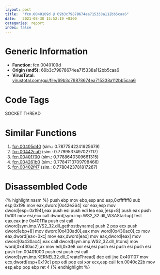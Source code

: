 ```yaml
---
layout: post
title:  "fcn.0040109d @ 69b3c79878674ea715338a112bb5caa6"
date:   2021-08-30 15:52:19 +0300
categories: report
index: false
---
```


# Generic Information
- **Function:** fcn.0040109d
- **Origin (md5):** 69b3c79878674ea715338a112bb5caa6
- **VirusTotal:** [virustotal.com/gui/file/69b3c79878674ea715338a112bb5caa6][virustotal_ref]

# Code Tags
<span class="tag" id="SOCKET">SOCKET</span>
<span class="tag" id="THREAD">THREAD</span>


# Similar Functions

1. [fcn.00405d40][similar_1_ref] (sim.: 0.7877542241625679)
2. [fcn.00442ca0][similar_2_ref] (sim.: 0.7799537497027117)
3. [fcn.00401700][similar_3_ref] (sim.: 0.7788640309661315)
4. [fcn.004261b0][similar_4_ref] (sim.: 0.7784713709798466)
5. [fcn.00402f47][similar_5_ref] (sim.: 0.7780423781817267)


# Disassembled Code

{% highlight nasm %}
push ebp
mov ebp,esp
and esp,0xfffffff8
sub esp,0x198
mov eax,dword[0x42e364]
xor eax,esp
mov dword[esp+0x194],eax
push esi
push edi
lea eax,[esp+8]
push eax
push 0x101
mov esi,ecx
call dword[sym.imp.WS2_32.dll_WSAStartup]
test eax,eax
jne 0x40111a
push esi
call dword[sym.imp.WS2_32.dll_gethostbyname]
push 2
pop ecx
push dword[ebp+8]
mov dword[0x430ad0],eax
mov word[0x430ac0],cx
mov eax,dword[eax+0xc]
mov eax,dword[eax]
mov eax,dword[eax]
mov dword[0x430ac4],eax
call dword[sym.imp.WS2_32.dll_htons]
mov word[0x430ac2],ax
mov edi,0x3e8
xor esi,esi
push esi
push esi
push esi
push fcn.00401000
push esi
push esi
call dword[sym.imp.KERNEL32.dll_CreateThread]
dec edi
jne 0x401107
mov ecx,dword[esp+0x19c]
pop edi
pop esi
xor ecx,esp
call fcn.0040c22b
mov esp,ebp
pop ebp
ret 4
{% endhighlight %}


[similar_1_ref]: /report/fcn.00405d40@b9bcb002212a6b3f234989f71e66f5f7
[similar_2_ref]: /report/fcn.00442ca0@3dfcfb1d918b690c00de324bcfcdc082
[similar_3_ref]: /report/fcn.00401700@2eb7544c38a76e8aaeea362abfc44c72
[similar_4_ref]: /report/fcn.004261b0@1123b7aa5760238fe93045e585b8234c
[similar_5_ref]: /report/fcn.00402f47@470263fe7e7cc115b95cd041d643e3b5
[virustotal_ref]: https://www.virustotal.com/gui/file/69b3c79878674ea715338a112bb5caa6